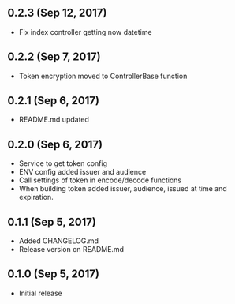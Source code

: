 ## 0.2.3 (Sep 12, 2017)

* Fix index controller getting now datetime

## 0.2.2 (Sep 7, 2017)

* Token encryption moved to ControllerBase function

## 0.2.1 (Sep 6, 2017)

* README.md updated

## 0.2.0 (Sep 6, 2017)

* Service to get token config
* ENV config added issuer and audience
* Call settings of token in encode/decode functions
* When building token added issuer, audience, issued at time and expiration.

## 0.1.1 (Sep 5, 2017)

* Added CHANGELOG.md
* Release version on README.md

## 0.1.0 (Sep 5, 2017)

* Initial release
